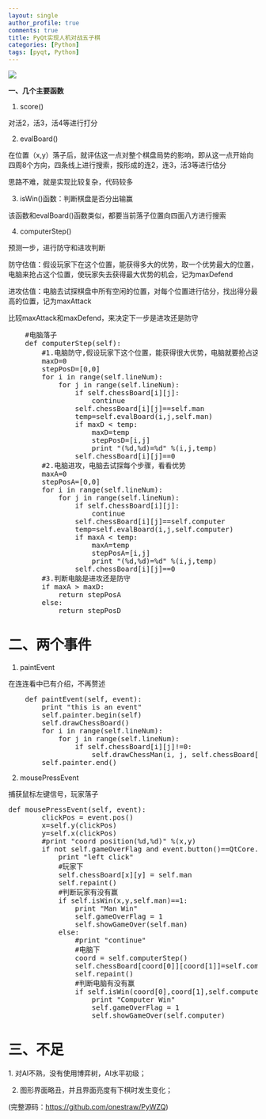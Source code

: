 ```yaml
---
layout: single
author_profile: true
comments: true
title: PyQt实现人机对战五子棋
categories: [Python]
tags: [pyqt, Python]
---
```

<img src='/assets/images/wuziqi.jpg'>

<strong>一、几个主要函数</strong>

1. score()

对活2，活3，活4等进行打分

2. evalBoard()

在位置（x,y）落子后，就评估这一点对整个棋盘局势的影响，即从这一点开始向四周8个方向，四条线上进行搜索，按形成的连2，连3，活3等进行估分

思路不难，就是实现比较复杂，代码较多

3. isWin()函数：判断棋盘是否分出输赢

该函数和evalBoard()函数类似，都要当前落子位置向四面八方进行搜索

4. computerStep()

预测一步，进行防守和进攻判断

防守估值：假设玩家下在这个位置，能获得多大的优势，取一个优势最大的位置，电脑来抢占这个位置，使玩家失去获得最大优势的机会，记为maxDefend

进攻估值：电脑去试探棋盘中所有空闲的位置，对每个位置进行估分，找出得分最高的位置，记为maxAttack

比较maxAttack和maxDefend，来决定下一步是进攻还是防守

<pre class="lang:python decode:true">    #电脑落子
    def computerStep(self):
        #1.电脑防守,假设玩家下这个位置，能获得很大优势，电脑就要抢占这个位置
        maxD=0
        stepPosD=[0,0]
        for i in range(self.lineNum):
            for j in range(self.lineNum):
                if self.chessBoard[i][j]:
                    continue
                self.chessBoard[i][j]==self.man
                temp=self.evalBoard(i,j,self.man)
                if maxD &lt; temp:
                    maxD=temp
                    stepPosD=[i,j]
                    print "(%d,%d)=%d" %(i,j,temp)
                self.chessBoard[i][j]==0
        #2.电脑进攻，电脑去试探每个步骤，看看优势
        maxA=0
        stepPosA=[0,0]
        for i in range(self.lineNum):
            for j in range(self.lineNum):
                if self.chessBoard[i][j]:
                    continue
                self.chessBoard[i][j]==self.computer
                temp=self.evalBoard(i,j,self.computer)
                if maxA &lt; temp:
                    maxA=temp
                    stepPosA=[i,j]
                    print "(%d,%d)=%d" %(i,j,temp)
                self.chessBoard[i][j]==0
        #3.判断电脑是进攻还是防守
        if maxA &gt; maxD:
            return stepPosA
        else:
            return stepPosD</pre>
            
<h1><strong>二、两个事件</strong></h1>

1. paintEvent

在连连看中已有介绍，不再赘述

<pre class="lang:python decode:true">    def paintEvent(self, event):
        print "this is an event"
        self.painter.begin(self)
        self.drawChessBoard()
        for i in range(self.lineNum):
            for j in range(self.lineNum):
                if self.chessBoard[i][j]!=0:
                    self.drawChessMan(i, j, self.chessBoard[i][j])
        self.painter.end()</pre>

2. mousePressEvent

捕获鼠标左键信号，玩家落子

<pre class="lang:python decode:true">def mousePressEvent(self, event):
        clickPos = event.pos()
        x=self.y(clickPos)
        y=self.x(clickPos)
        #print "coord position(%d,%d)" %(x,y)
        if not self.gameOverFlag and event.button()==QtCore.Qt.LeftButton and not self.chessBoard[x][y]:
            print "left click"
            #玩家下
            self.chessBoard[x][y] = self.man
            self.repaint()
            #判断玩家有没有赢
            if self.isWin(x,y,self.man)==1:
                print "Man Win"
                self.gameOverFlag = 1
                self.showGameOver(self.man)
            else:
                #print "continue"
                #电脑下
                coord = self.computerStep()
                self.chessBoard[coord[0]][coord[1]]=self.computer
                self.repaint()
                #判断电脑有没有赢
                if self.isWin(coord[0],coord[1],self.computer)==1:
                    print "Computer Win"
                    self.gameOverFlag = 1
                    self.showGameOver(self.computer)</pre>

<h1><strong>三、不足</strong></h1>
1. 对AI不熟，没有使用博弈树，AI水平初级；

2. 图形界面略丑，并且界面亮度有下棋时发生变化；

(完整源码：<a href="https://github.com/onestraw/PyWZQ" target="_blank">https://github.com/onestraw/PyWZQ</a>)
